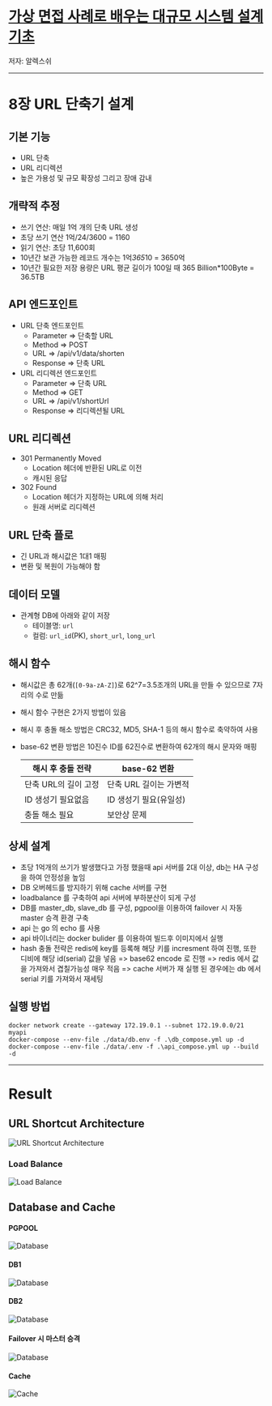 # [가상 면접 사례로 배우는 대규모 시스템 설계 기초](https://www.yes24.com/Product/Goods/102819435)
저자: 알렉스쉬

---

# 8장 URL 단축기 설계

## 기본 기능

- URL 단축
- URL 리디렉션
- 높은 가용성 및 규모 확장성 그리고 장애 감내

## 개략적 추정

- 쓰기 연산: 매일 1억 개의 단축 URL 생성
- 초당 쓰기 연산 1억/24/3600 = 1160
- 읽기 연산: 초당 11,600회
- 10년간 보관 가능한 레코드 개수는 1억*365*10 = 3650억
- 10년간 필요한 저장 용량은 URL 평균 길이가 100일 때 365 Billion*100Byte = 36.5TB

## API 엔드포인트

- URL 단축 엔드포인트
    - Parameter ⇒ 단축할 URL
    - Method ⇒ POST
    - URL ⇒ /api/v1/data/shorten
    - Response ⇒ 단축 URL
- URL 리디렉션 엔드포인트
    - Parameter ⇒ 단축 URL
    - Method ⇒ GET
    - URL ⇒ /api/v1/shortUrl
    - Response ⇒ 리디렉션될 URL

## URL 리디렉션
- 301 Permanently Moved
    - Location 헤더에 반환된 URL로 이전
    - 캐시된 응답
- 302 Found
    - Location 헤더가 지정하는 URL에 의해 처리
    - 원래 서버로 리디렉션

## URL 단축 플로
- 긴 URL과 해시값은 1대1 매핑
- 변환 및 복원이 가능해야 함

## 데이터 모델

- 관계형 DB에 아래와 같이 저장
    - 테이블명: `url`
    - 컬럼: `url_id`(PK), `short_url`, `long_url`

## 해시 함수

- 해시값은 총 62개(`[0-9a-zA-Z]`)로 62^7=3.5조개의 URL을 만들 수 있으므로 7자리의 수로 만듦
- 해시 함수 구현은 2가지 방법이 있음
- 해시 후 충돌 해소 방법은 CRC32, MD5, SHA-1 등의 해시 함수로 축약하여 사용
- base-62 변환 방법은 10진수 ID를 62진수로 변환하여 62개의 해시 문자와 매핑

  | **해시 후 충돌 전략** | **base-62 변환** | 
  |----------------|----------------|
  | 단축 URL의 길이 고정  | 단축 URL 길이는 가변적 |
  | ID 생성기 필요없음    | ID 생성기 필요(유일성) |
  | 충돌 해소 필요       | 보안상 문제         |

## 상세 설계

- 초당 1억개의 쓰기가 발생했다고 가정 했을때 api 서버를 2대 이상, db는 HA 구성을 하여 안정성을 높임
- DB 오버헤드를 방지하기 위해 cache 서버를 구현
- loadbalance 를 구축하여 api 서버에 부하분산이 되게 구성
- DB를 master_db, slave_db 를 구성, pgpool을 이용하여 failover 시 자동 master 승격 환경 구축
- api 는 go 의 echo 를 사용
- api 바이너리는 docker bulider 를 이용하여 빌드후 이미지에서 실행
- hash 충돌 전략은 redis에 key를 등록해 해당 키를 incresment 하여 진행, 또한 디비에 해당 id(serial) 값을 넣음 => base62 encode 로 진행 => redis 에서 값을 가져와서 겹칠가능성 매우 적음 => cache 서버가 재 실행 된 경우에는 db 에서 serial 키를 가져와서 재세팅

## 실행 방법
```
docker network create --gateway 172.19.0.1 --subnet 172.19.0.0/21 myapi
docker-compose --env-file ./data/db.env -f .\db_compose.yml up -d
docker-compose --env-file ./data/.env -f .\api_compose.yml up --build -d
```

---

# Result

## URL Shortcut Architecture

![URL Shortcut Architecture](./images/arc.png)

### Load Balance

![Load Balance](./images/load.png)

## Database and Cache

#### PGPOOL
![Database](./images/pgpool.png)

#### DB1
![Database](./images/db1.png)

#### DB2
![Database](./images/db2.png)

#### Failover 시 마스터 승격
![Database](./images/failover.png)

#### Cache
![Cache](./images/cache.png)